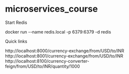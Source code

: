 # microservices_course

Start Redis

docker run --name redis.local -p 6379:6379 -d redis

Quick links

http://localhost:8000/currency-exchange/from/USD/to/INR
http://localhost:8001/currency-exchange/from/USD/to/INR
http://localhost:8100/currency-converter-feign/from/USD/to/INR/quantity/1000

